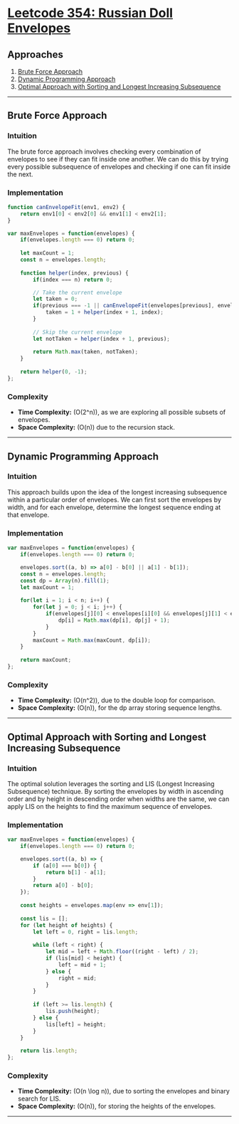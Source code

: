 # [Leetcode 354: Russian Doll Envelopes](https://leetcode.com/problems/russian-doll-envelopes/)

## Approaches
1. [Brute Force Approach](#brute-force-approach)
2. [Dynamic Programming Approach](#dynamic-programming-approach)
3. [Optimal Approach with Sorting and Longest Increasing Subsequence](#optimal-approach-with-sorting-and-longest-increasing-subsequence)

---

## Brute Force Approach

### Intuition
The brute force approach involves checking every combination of envelopes to see if they can fit inside one another. We can do this by trying every possible subsequence of envelopes and checking if one can fit inside the next.

### Implementation

```javascript
function canEnvelopeFit(env1, env2) {
    return env1[0] < env2[0] && env1[1] < env2[1];
}

var maxEnvelopes = function(envelopes) {
    if(envelopes.length === 0) return 0;
    
    let maxCount = 1;
    const n = envelopes.length;
    
    function helper(index, previous) {
        if(index === n) return 0;

        // Take the current envelope
        let taken = 0;
        if(previous === -1 || canEnvelopeFit(envelopes[previous], envelopes[index])) {
            taken = 1 + helper(index + 1, index);
        }
        
        // Skip the current envelope
        let notTaken = helper(index + 1, previous);
        
        return Math.max(taken, notTaken);
    }
    
    return helper(0, -1);
};
```

### Complexity
- **Time Complexity:** \(O(2^n)\), as we are exploring all possible subsets of envelopes.
- **Space Complexity:** \(O(n)\) due to the recursion stack.

---

## Dynamic Programming Approach

### Intuition
This approach builds upon the idea of the longest increasing subsequence within a particular order of envelopes. We can first sort the envelopes by width, and for each envelope, determine the longest sequence ending at that envelope.

### Implementation

```javascript
var maxEnvelopes = function(envelopes) {
    if(envelopes.length === 0) return 0;

    envelopes.sort((a, b) => a[0] - b[0] || a[1] - b[1]);
    const n = envelopes.length;
    const dp = Array(n).fill(1);
    let maxCount = 1;
    
    for(let i = 1; i < n; i++) {
        for(let j = 0; j < i; j++) {
            if(envelopes[j][0] < envelopes[i][0] && envelopes[j][1] < envelopes[i][1]) {
                dp[i] = Math.max(dp[i], dp[j] + 1);
            }
        }
        maxCount = Math.max(maxCount, dp[i]);
    }
    
    return maxCount;
};
```

### Complexity
- **Time Complexity:** \(O(n^2)\), due to the double loop for comparison.
- **Space Complexity:** \(O(n)\), for the dp array storing sequence lengths.

---

## Optimal Approach with Sorting and Longest Increasing Subsequence

### Intuition
The optimal solution leverages the sorting and LIS (Longest Increasing Subsequence) technique. By sorting the envelopes by width in ascending order and by height in descending order when widths are the same, we can apply LIS on the heights to find the maximum sequence of envelopes.

### Implementation

```javascript
var maxEnvelopes = function(envelopes) {
    if(envelopes.length === 0) return 0;

    envelopes.sort((a, b) => {
        if (a[0] === b[0]) {
            return b[1] - a[1];
        }
        return a[0] - b[0];
    });
    
    const heights = envelopes.map(env => env[1]);
    
    const lis = [];
    for (let height of heights) {
        let left = 0, right = lis.length;
        
        while (left < right) {
            let mid = left + Math.floor((right - left) / 2);
            if (lis[mid] < height) {
                left = mid + 1;
            } else {
                right = mid;
            }
        }
        
        if (left >= lis.length) {
            lis.push(height);
        } else {
            lis[left] = height;
        }
    }
    
    return lis.length;
};
```

### Complexity
- **Time Complexity:** \(O(n \log n)\), due to sorting the envelopes and binary search for LIS.
- **Space Complexity:** \(O(n)\), for storing the heights of the envelopes.

---

